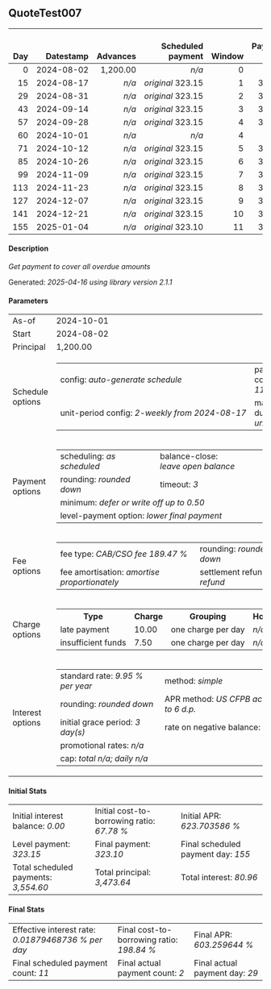 <h2>QuoteTest007</h2>
<table>
    <thead style="vertical-align: bottom;">
        <th style="text-align: right;">Day</th>
        <th style="text-align: right;">Datestamp</th>
        <th style="text-align: right;">Advances</th>
        <th style="text-align: right;">Scheduled payment</th>
        <th style="text-align: right;">Window</th>
        <th style="text-align: right;">Payment due</th>
        <th style="text-align: right;">Actual payments</th>
        <th style="text-align: right;">Generated payment</th>
        <th style="text-align: right;">Net effect</th>
        <th style="text-align: right;">Payment status</th>
        <th style="text-align: right;">Balance status</th>
        <th style="text-align: right;">Simple interest</th>
        <th style="text-align: right;">New interest</th>
        <th style="text-align: right;">New charges</th>
        <th style="text-align: right;">Principal portion</th>
        <th style="text-align: right;">Fee portion</th>
        <th style="text-align: right;">Interest portion</th>
        <th style="text-align: right;">Charges portion</th>
        <th style="text-align: right;">Fee refund</th>
        <th style="text-align: right;">Principal balance</th>
        <th style="text-align: right;">Fee balance</th>
        <th style="text-align: right;">Interest balance</th>
        <th style="text-align: right;">Charges balance</th>
        <th style="text-align: right;">Settlement figure</th>
        <th style="text-align: right;">Fee refund if&nbsp;settled</th>
    </thead>
    <tr style="text-align: right;">
        <td class="ci00">0</td>
        <td class="ci01" style="white-space: nowrap;">2024-08-02</td>
        <td class="ci02">1,200.00</td>
        <td class="ci03" style="white-space: nowrap;"><i>n/a<i></td>
        <td class="ci04">0</td>
        <td class="ci05">0.00</td>
        <td class="ci06"><i>n/a</i></td>
        <td class="ci07"><i>n/a</i></td>
        <td class="ci08">0.00</td>
        <td class="ci09"><i>none&nbsp;scheduled</i></td>
        <td class="ci10">open</td>
        <td class="ci13">0.0000</td>
        <td class="ci14">0.0000</td>
        <td class="ci15"><i>n/a</i></td>
        <td class="ci16">0.00</td>
        <td class="ci17">0.00</td>
        <td class="ci18">0.00</td>
        <td class="ci19">0.00</td>
        <td class="ci20">0.00</td>
        <td class="ci21">1,200.00</td>
        <td class="ci22">2,273.64</td>
        <td class="ci23">0.0000</td>
        <td class="ci24">0.00</td>
        <td class="ci25">3,473.64</td>
        <td class="ci26">0.00</td>
    </tr>
    <tr style="text-align: right;">
        <td class="ci00">15</td>
        <td class="ci01" style="white-space: nowrap;">2024-08-17</td>
        <td class="ci02"><i>n/a</i></td>
        <td class="ci03" style="white-space: nowrap;"><i>original</i> 323.15</td>
        <td class="ci04">1</td>
        <td class="ci05">323.15</td>
        <td class="ci06"><i>confirmed</i>&nbsp;323.15</td>
        <td class="ci07"><i>n/a</i></td>
        <td class="ci08">323.15</td>
        <td class="ci09"><i>payment&nbsp;made</i></td>
        <td class="ci10">open</td>
        <td class="ci13">14.2039</td>
        <td class="ci14">14.2039</td>
        <td class="ci15"><i>n/a</i></td>
        <td class="ci16">106.72</td>
        <td class="ci17">202.23</td>
        <td class="ci18">14.20</td>
        <td class="ci19">0.00</td>
        <td class="ci20">0.00</td>
        <td class="ci21">1,093.28</td>
        <td class="ci22">2,071.41</td>
        <td class="ci23">0.0000</td>
        <td class="ci24">0.00</td>
        <td class="ci25">3,164.69</td>
        <td class="ci26">0.00</td>
    </tr>
    <tr style="text-align: right;">
        <td class="ci00">29</td>
        <td class="ci01" style="white-space: nowrap;">2024-08-31</td>
        <td class="ci02"><i>n/a</i></td>
        <td class="ci03" style="white-space: nowrap;"><i>original</i> 323.15</td>
        <td class="ci04">2</td>
        <td class="ci05">323.15</td>
        <td class="ci06"><i>confirmed</i>&nbsp;323.15</td>
        <td class="ci07"><i>n/a</i></td>
        <td class="ci08">323.15</td>
        <td class="ci09"><i>payment&nbsp;made</i></td>
        <td class="ci10">open</td>
        <td class="ci13">12.0778</td>
        <td class="ci14">12.0778</td>
        <td class="ci15"><i>n/a</i></td>
        <td class="ci16">107.46</td>
        <td class="ci17">203.62</td>
        <td class="ci18">12.07</td>
        <td class="ci19">0.00</td>
        <td class="ci20">0.00</td>
        <td class="ci21">985.82</td>
        <td class="ci22">1,867.79</td>
        <td class="ci23">0.0000</td>
        <td class="ci24">0.00</td>
        <td class="ci25">2,853.61</td>
        <td class="ci26">0.00</td>
    </tr>
    <tr style="text-align: right;">
        <td class="ci00">43</td>
        <td class="ci01" style="white-space: nowrap;">2024-09-14</td>
        <td class="ci02"><i>n/a</i></td>
        <td class="ci03" style="white-space: nowrap;"><i>original</i> 323.15</td>
        <td class="ci04">3</td>
        <td class="ci05">323.15</td>
        <td class="ci06"><i>n/a</i></td>
        <td class="ci07"><i>n/a</i></td>
        <td class="ci08">0.00</td>
        <td class="ci09"><i>missed&nbsp;payment</i></td>
        <td class="ci10">open</td>
        <td class="ci13">10.8906</td>
        <td class="ci14">10.8906</td>
        <td class="ci15"><i>late&nbsp;payment</i>&nbsp;10.00</td>
        <td class="ci16">0.00</td>
        <td class="ci17">0.00</td>
        <td class="ci18">0.00</td>
        <td class="ci19">0.00</td>
        <td class="ci20">0.00</td>
        <td class="ci21">985.82</td>
        <td class="ci22">1,867.79</td>
        <td class="ci23">10.8906</td>
        <td class="ci24">10.00</td>
        <td class="ci25">2,874.50</td>
        <td class="ci26">0.00</td>
    </tr>
    <tr style="text-align: right;">
        <td class="ci00">57</td>
        <td class="ci01" style="white-space: nowrap;">2024-09-28</td>
        <td class="ci02"><i>n/a</i></td>
        <td class="ci03" style="white-space: nowrap;"><i>original</i> 323.15</td>
        <td class="ci04">4</td>
        <td class="ci05">323.15</td>
        <td class="ci06"><i>n/a</i></td>
        <td class="ci07"><i>n/a</i></td>
        <td class="ci08">323.15</td>
        <td class="ci09"><i>payment&nbsp;due</i></td>
        <td class="ci10">open</td>
        <td class="ci13">10.8906</td>
        <td class="ci14">10.8906</td>
        <td class="ci15"><i>n/a</i></td>
        <td class="ci16">100.65</td>
        <td class="ci17">190.72</td>
        <td class="ci18">21.78</td>
        <td class="ci19">10.00</td>
        <td class="ci20">0.00</td>
        <td class="ci21">885.17</td>
        <td class="ci22">1,677.07</td>
        <td class="ci23">0.0000</td>
        <td class="ci24">0.00</td>
        <td class="ci25">2,562.24</td>
        <td class="ci26">0.00</td>
    </tr>
    <tr style="text-align: right;">
        <td class="ci00">60</td>
        <td class="ci01" style="white-space: nowrap;">2024-10-01</td>
        <td class="ci02"><i>n/a</i></td>
        <td class="ci03" style="white-space: nowrap;"><i>n/a<i></td>
        <td class="ci04">4</td>
        <td class="ci05">0.00</td>
        <td class="ci06"><i>n/a</i></td>
        <td class="ci07"><i>n/a</i></td>
        <td class="ci08">0.00</td>
        <td class="ci09"><i>information&nbsp;only</i></td>
        <td class="ci10">open</td>
        <td class="ci13">2.0954</td>
        <td class="ci14">2.0954</td>
        <td class="ci15"><i>n/a</i></td>
        <td class="ci16">0.00</td>
        <td class="ci17">0.00</td>
        <td class="ci18">0.00</td>
        <td class="ci19">0.00</td>
        <td class="ci20">0.00</td>
        <td class="ci21">885.17</td>
        <td class="ci22">1,677.07</td>
        <td class="ci23">2.0954</td>
        <td class="ci24">0.00</td>
        <td class="ci25">2,564.33</td>
        <td class="ci26">0.00</td>
    </tr>
    <tr style="text-align: right;">
        <td class="ci00">71</td>
        <td class="ci01" style="white-space: nowrap;">2024-10-12</td>
        <td class="ci02"><i>n/a</i></td>
        <td class="ci03" style="white-space: nowrap;"><i>original</i> 323.15</td>
        <td class="ci04">5</td>
        <td class="ci05">323.15</td>
        <td class="ci06"><i>n/a</i></td>
        <td class="ci07"><i>n/a</i></td>
        <td class="ci08">323.15</td>
        <td class="ci09"><i>not&nbsp;yet&nbsp;due</i></td>
        <td class="ci10">open</td>
        <td class="ci13">7.6832</td>
        <td class="ci14">7.6832</td>
        <td class="ci15"><i>n/a</i></td>
        <td class="ci16">108.25</td>
        <td class="ci17">205.13</td>
        <td class="ci18">9.77</td>
        <td class="ci19">0.00</td>
        <td class="ci20">0.00</td>
        <td class="ci21">776.92</td>
        <td class="ci22">1,471.94</td>
        <td class="ci23">0.0000</td>
        <td class="ci24">0.00</td>
        <td class="ci25">2,248.86</td>
        <td class="ci26">0.00</td>
    </tr>
    <tr style="text-align: right;">
        <td class="ci00">85</td>
        <td class="ci01" style="white-space: nowrap;">2024-10-26</td>
        <td class="ci02"><i>n/a</i></td>
        <td class="ci03" style="white-space: nowrap;"><i>original</i> 323.15</td>
        <td class="ci04">6</td>
        <td class="ci05">323.15</td>
        <td class="ci06"><i>n/a</i></td>
        <td class="ci07"><i>n/a</i></td>
        <td class="ci08">323.15</td>
        <td class="ci09"><i>not&nbsp;yet&nbsp;due</i></td>
        <td class="ci10">open</td>
        <td class="ci13">8.5826</td>
        <td class="ci14">8.5826</td>
        <td class="ci15"><i>n/a</i></td>
        <td class="ci16">108.67</td>
        <td class="ci17">205.90</td>
        <td class="ci18">8.58</td>
        <td class="ci19">0.00</td>
        <td class="ci20">0.00</td>
        <td class="ci21">668.25</td>
        <td class="ci22">1,266.04</td>
        <td class="ci23">0.0000</td>
        <td class="ci24">0.00</td>
        <td class="ci25">1,934.29</td>
        <td class="ci26">0.00</td>
    </tr>
    <tr style="text-align: right;">
        <td class="ci00">99</td>
        <td class="ci01" style="white-space: nowrap;">2024-11-09</td>
        <td class="ci02"><i>n/a</i></td>
        <td class="ci03" style="white-space: nowrap;"><i>original</i> 323.15</td>
        <td class="ci04">7</td>
        <td class="ci05">323.15</td>
        <td class="ci06"><i>n/a</i></td>
        <td class="ci07"><i>n/a</i></td>
        <td class="ci08">323.15</td>
        <td class="ci09"><i>not&nbsp;yet&nbsp;due</i></td>
        <td class="ci10">open</td>
        <td class="ci13">7.3821</td>
        <td class="ci14">7.3821</td>
        <td class="ci15"><i>n/a</i></td>
        <td class="ci16">109.08</td>
        <td class="ci17">206.69</td>
        <td class="ci18">7.38</td>
        <td class="ci19">0.00</td>
        <td class="ci20">0.00</td>
        <td class="ci21">559.17</td>
        <td class="ci22">1,059.35</td>
        <td class="ci23">0.0000</td>
        <td class="ci24">0.00</td>
        <td class="ci25">1,618.52</td>
        <td class="ci26">0.00</td>
    </tr>
    <tr style="text-align: right;">
        <td class="ci00">113</td>
        <td class="ci01" style="white-space: nowrap;">2024-11-23</td>
        <td class="ci02"><i>n/a</i></td>
        <td class="ci03" style="white-space: nowrap;"><i>original</i> 323.15</td>
        <td class="ci04">8</td>
        <td class="ci05">323.15</td>
        <td class="ci06"><i>n/a</i></td>
        <td class="ci07"><i>n/a</i></td>
        <td class="ci08">323.15</td>
        <td class="ci09"><i>not&nbsp;yet&nbsp;due</i></td>
        <td class="ci10">open</td>
        <td class="ci13">6.1770</td>
        <td class="ci14">6.1770</td>
        <td class="ci15"><i>n/a</i></td>
        <td class="ci16">109.50</td>
        <td class="ci17">207.48</td>
        <td class="ci18">6.17</td>
        <td class="ci19">0.00</td>
        <td class="ci20">0.00</td>
        <td class="ci21">449.67</td>
        <td class="ci22">851.87</td>
        <td class="ci23">0.0000</td>
        <td class="ci24">0.00</td>
        <td class="ci25">1,301.54</td>
        <td class="ci26">0.00</td>
    </tr>
    <tr style="text-align: right;">
        <td class="ci00">127</td>
        <td class="ci01" style="white-space: nowrap;">2024-12-07</td>
        <td class="ci02"><i>n/a</i></td>
        <td class="ci03" style="white-space: nowrap;"><i>original</i> 323.15</td>
        <td class="ci04">9</td>
        <td class="ci05">323.15</td>
        <td class="ci06"><i>n/a</i></td>
        <td class="ci07"><i>n/a</i></td>
        <td class="ci08">323.15</td>
        <td class="ci09"><i>not&nbsp;yet&nbsp;due</i></td>
        <td class="ci10">open</td>
        <td class="ci13">4.9672</td>
        <td class="ci14">4.9672</td>
        <td class="ci15"><i>n/a</i></td>
        <td class="ci16">109.92</td>
        <td class="ci17">208.27</td>
        <td class="ci18">4.96</td>
        <td class="ci19">0.00</td>
        <td class="ci20">0.00</td>
        <td class="ci21">339.75</td>
        <td class="ci22">643.60</td>
        <td class="ci23">0.0000</td>
        <td class="ci24">0.00</td>
        <td class="ci25">983.35</td>
        <td class="ci26">0.00</td>
    </tr>
    <tr style="text-align: right;">
        <td class="ci00">141</td>
        <td class="ci01" style="white-space: nowrap;">2024-12-21</td>
        <td class="ci02"><i>n/a</i></td>
        <td class="ci03" style="white-space: nowrap;"><i>original</i> 323.15</td>
        <td class="ci04">10</td>
        <td class="ci05">323.15</td>
        <td class="ci06"><i>n/a</i></td>
        <td class="ci07"><i>n/a</i></td>
        <td class="ci08">323.15</td>
        <td class="ci09"><i>not&nbsp;yet&nbsp;due</i></td>
        <td class="ci10">open</td>
        <td class="ci13">3.7529</td>
        <td class="ci14">3.7529</td>
        <td class="ci15"><i>n/a</i></td>
        <td class="ci16">110.33</td>
        <td class="ci17">209.07</td>
        <td class="ci18">3.75</td>
        <td class="ci19">0.00</td>
        <td class="ci20">0.00</td>
        <td class="ci21">229.42</td>
        <td class="ci22">434.53</td>
        <td class="ci23">0.0000</td>
        <td class="ci24">0.00</td>
        <td class="ci25">663.95</td>
        <td class="ci26">0.00</td>
    </tr>
    <tr style="text-align: right;">
        <td class="ci00">155</td>
        <td class="ci01" style="white-space: nowrap;">2025-01-04</td>
        <td class="ci02"><i>n/a</i></td>
        <td class="ci03" style="white-space: nowrap;"><i>original</i> 323.10</td>
        <td class="ci04">11</td>
        <td class="ci05">323.10</td>
        <td class="ci06"><i>n/a</i></td>
        <td class="ci07"><i>n/a</i></td>
        <td class="ci08">323.10</td>
        <td class="ci09"><i>not&nbsp;yet&nbsp;due</i></td>
        <td class="ci10">open</td>
        <td class="ci13">2.5339</td>
        <td class="ci14">2.5339</td>
        <td class="ci15"><i>n/a</i></td>
        <td class="ci16">110.74</td>
        <td class="ci17">209.83</td>
        <td class="ci18">2.53</td>
        <td class="ci19">0.00</td>
        <td class="ci20">0.00</td>
        <td class="ci21">118.68</td>
        <td class="ci22">224.70</td>
        <td class="ci23">0.0000</td>
        <td class="ci24">0.00</td>
        <td class="ci25">343.38</td>
        <td class="ci26">0.00</td>
    </tr>
</table>

<h4>Description</h4>
<p><i>Get payment to cover all overdue amounts</i></p>
<p>Generated: <i>2025-04-16 using library version 2.1.1</i></p>
<h4>Parameters</h4>
<table>
    <tr>
        <td>As-of</td>
        <td>2024-10-01</td>
    </tr>
    <tr>
        <td>Start</td>
        <td>2024-08-02</td>
    </tr>
    <tr>
        <td>Principal</td>
        <td>1,200.00</td>
    </tr>
    <tr>
        <td>Schedule options</td>
        <td>
            <table>
                <tr>
                    <td>config: <i>auto-generate schedule</i></td>
                    <td>payment count: <i>11</i></td>
                </tr>
                <tr>
                    <td style="white-space: nowrap;">unit-period config: <i>2-weekly from 2024-08-17</i></td>
                    <td>max duration: <i>unlimited</i></td>
                </tr>
            </table>
        </td>
    </tr>
    <tr>
        <td>Payment options</td>
        <td>
            <table>
                <tr>
                    <td>scheduling: <i>as scheduled</i></td>
                    <td>balance-close: <i>leave&nbsp;open&nbsp;balance</i></td>
                </tr>
                <tr>
                    <td>rounding: <i>rounded down</i></td>
                    <td>timeout: <i>3</i></td>
                </tr>
                <tr>
                    <td colspan='2'>minimum: <i>defer&nbsp;or&nbsp;write&nbsp;off&nbsp;up&nbsp;to&nbsp;0.50</i></td>
                </tr>
                <tr>
                    <td colspan='2'>level-payment option: <i>lower&nbsp;final&nbsp;payment</i></td>
                </tr>
            </table>
        </td>
    </tr>
    <tr>
        <td>Fee options</td>
        <td>
            <table>
                <tr>
                    <td>fee type: <i><i>CAB/CSO fee</i> 189.47 %</i></td>
                    <td>rounding: <i>rounded down</i></td>
                </tr>
                <tr>
                    <td>fee amortisation: <i>amortise proportionately</i></td>
                    <td>settlement refund: <i>no refund</i></td>
                </tr>
            </table>
        </td>
    </tr>
    <tr>
        <td>Charge options</td>
        <td>
            <table>
                <tr>
                    <th>Type</th>
                    <th>Charge</th>
                    <th>Grouping</th>
                    <th>Holidays</th>
                </tr>
                <tr>
                    <td>late payment</td>
                    <td>10.00</td><td>one charge per day</td><td><i>n/a</i></td>
                </tr>
                <tr>
                    <td>insufficient funds</td>
                    <td>7.50</td><td>one charge per day</td><td><i>n/a</i></td>
                </tr>
            </table>
        </td>
    </tr>
    <tr>
        <td>Interest options</td>
        <td>
            <table>
                <tr>
                    <td>standard rate: <i>9.95 % per year</i></td>
                    <td>method: <i>simple</i></td>
                </tr>
                <tr>
                    <td>rounding: <i>rounded down</i></td>
                    <td>APR method: <i>US CFPB actuarial to 6 d.p.</i></td>
                </tr>
                <tr>
                    <td>initial grace period: <i>3 day(s)</i></td>
                    <td>rate on negative balance: <i>zero</i></td>
                </tr>
                <tr>
                    <td colspan="2">promotional rates: <i><i>n/a</i></i></td>
                </tr>
                <tr>
                    <td colspan="2">cap: <i>total <i>n/a</i>; daily <i>n/a</i></td>
                </tr>
            </table>
        </td>
    </tr>
</table>
<h4>Initial Stats</h4>
<table>
    <tr>
        <td>Initial interest balance: <i>0.00</i></td>
        <td>Initial cost-to-borrowing ratio: <i>67.78 %</i></td>
        <td>Initial APR: <i>623.703586 %</i></td>
    </tr>
    <tr>
        <td>Level payment: <i>323.15</i></td>
        <td>Final payment: <i>323.10</i></td>
        <td>Final scheduled payment day: <i>155</i></td>
    </tr>
    <tr>
        <td>Total scheduled payments: <i>3,554.60</i></td>
        <td>Total principal: <i>3,473.64</i></td>
        <td>Total interest: <i>80.96</i></td>
    </tr>
</table>

<h4>Final Stats</h4>
<table>
    <tr>
        <td>Effective interest rate: <i>0.01879468736 % per day</i></td>
        <td>Final cost-to-borrowing ratio: <i>198.84 %</i></td>
        <td>Final APR: <i>603.259644 %</i></td>
    </tr>
    <tr>
        <td>Final scheduled payment count: <i>11</i></td>
        <td>Final actual payment count: <i>2</i></td>
        <td>Final actual payment day: <i>29</i></td>
    </tr>
</table>
